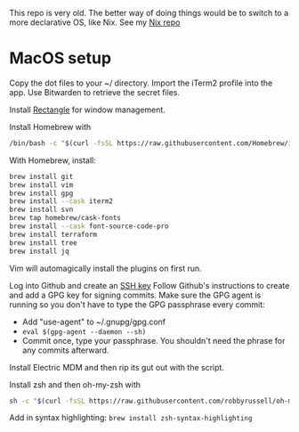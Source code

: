 This repo is very old. The better way of doing things would be to switch to a more declarative OS, like Nix. 
See my [Nix repo](https://github.com/scott96707/nix)

# MacOS setup

Copy the dot files to your ~/ directory.
Import the iTerm2 profile into the app.
Use Bitwarden to retrieve the secret files.

Install [Rectangle](https://rectangleapp.com/) for window management.

Install Homebrew with
```bash
/bin/bash -c "$(curl -fsSL https://raw.githubusercontent.com/Homebrew/install/HEAD/install.sh)"
```

With Homebrew, install:
```bash
brew install git 
brew install vim 
brew install gpg 
brew install --cask iterm2 
brew install svn 
brew tap homebrew/cask-fonts 
brew install --cask font-source-code-pro
brew install terraform
brew install tree
brew install jq
```
Vim will automagically install the plugins on first run.

Log into Github and create an [SSH key](https://docs.github.com/en/authentication/connecting-to-github-with-ssh/generating-a-new-ssh-key-and-adding-it-to-the-ssh-agent)
Follow Github's instructions to create and add a GPG key for signing commits.
Make sure the GPG agent is running so you don't have to type the GPG passphrase every commit:
- Add "use-agent" to ~/.gnupg/gpg.conf
- `eval $(gpg-agent --daemon --sh)`
- Commit once, type your passphrase. You shouldn't need the phrase for any commits afterward.

Install Electric MDM and then rip its gut out with the script.

Install zsh and then oh-my-zsh with 
```bash
sh -c "$(curl -fsSL https://raw.githubusercontent.com/robbyrussell/oh-my-zsh/master/tools/install.sh)"`
```

Add in syntax highlighting:
`brew install zsh-syntax-highlighting`
